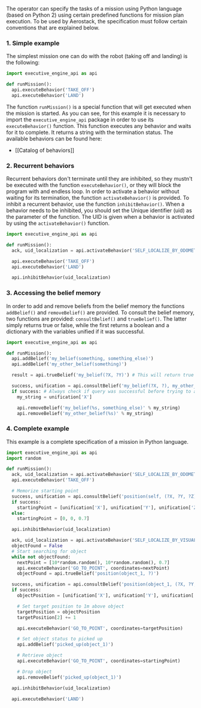 The operator can specify the tasks of a mission using Python language (based on Python 2) using certain predefined functions for mission plan execution. To be used by Aerostack, the specification must follow certain conventions that are explained below.

### 1. Simple example

The simplest mission one can do with the robot (taking off and landing) is the following:

```python
import executive_engine_api as api

def runMission():
  api.executeBehavior('TAKE_OFF')
  api.executeBehavior('LAND')
```

The function `runMission()` is a special function that will get executed when the mission is started. As you can see, for this example it is necessary to import the `executive_engine_api` package in order to use its `executeBehavior()` function. This function executes any behavior and waits for it to complete. It returns a string with the termination status. The available behaviors can be found here:

- [[Catalog of behaviors]]

### 2. Recurrent behaviors

Recurrent behaviors don't terminate until they are inhibited, so they mustn't be executed with the function `executeBehavior()`, or they will block the program with and endless loop. In order to activate a behavior without waiting for its termination, the function `activateBehavior()` is provided. To inhibit a recurrent behavior, use the function `inhibitBehavior()`. When a behavior needs to be inhibited, you should set the Unique identifier (uid) as the parameter of the function. The UID is given when a behavior is activated by using the ```activateBehavior()``` function.

```python
import executive_engine_api as api

def runMission():
  ack, uid_localization = api.activateBehavior('SELF_LOCALIZE_BY_ODOMETRY')

  api.executeBehavior('TAKE_OFF')
  api.executeBehavior('LAND')

  api.inhibitBehavior(uid_localization)
```


### 3. Accessing the belief memory

In order to add and remove beliefs from the belief memory the functions `addBelief()` and `removeBelief()` are provided.
To consult the belief memory, two functions are provided: `consultBelief()` and `trueBelief()`. The latter simply returns true or false, while the first returns a boolean and a dictionary with the variables unified if it was successful.

```python
import executive_engine_api as api

def runMission():
  api.addBelief('my_belief(something, something_else)')
  api.addBelief('my_other_belief(something)')

  result = api.trueBelief('my_belief(?X, ?Y)') # This will return true

  success, unification = api.consultBelief('my_belief(?X, ?), my_other_belief(?X)')
  if success: # Always check if query was successful before trying to access the unification variables
    my_string = unification['X']

    api.removeBelief('my_belief(%s, something_else)' % my_string)
    api.removeBelief('my_other_belief(%s)' % my_string)

```


### 4. Complete example

This example is a complete specification of a mission in Python language.

```python
import executive_engine_api as api
import random

def runMission():
  ack, uid_localization = api.activateBehavior('SELF_LOCALIZE_BY_ODOMETRY')
  api.executeBehavior('TAKE_OFF')

  # Memorize starting point
  success, unification = api.consultBelief('position(self, (?X, ?Y, ?Z))')
  if success:
    startingPoint = [unification['X'], unification['Y'], unification['Z']]
  else:
    startingPoint = [0, 0, 0.7]

  api.inhibitBehavior(uid_localization)

  ack, uid_localization = api.activateBehavior('SELF_LOCALIZE_BY_VISUAL_MARKERS')
  objectFound = False
  # Start searching for object
  while not objectFound:
    nextPoint = [10*random.random(), 10*random.random(), 0.7]
    api.executeBehavior('GO_TO_POINT', coordinates=nextPoint)
    objectFound = api.trueBelief('position(object_1, ?)')

  success, unification = api.consultBelief('position(object_1, (?X, ?Y, ?Z))')
  if success:
    objectPosition = [unification['X'], unification['Y'], unification['Z']]

    # Set target position to 1m above object
    targetPosition = objectPosition
    targetPosition[2] += 1

    api.executeBehavior('GO_TO_POINT', coordinates=targetPosition)

    # Set object status to picked up
    api.addBelief('picked_up(object_1)')

    # Retrieve object
    api.executeBehavior('GO_TO_POINT', coordinates=startingPoint)

    # Drop object
    api.removeBelief('picked_up(object_1)')

  api.inhibitBehavior(uid_localization)

  api.executeBehavior('LAND')

```
